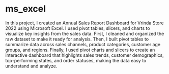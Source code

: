 # ms_excel
In this project, I created an Annual Sales Report Dashboard for Vrinda Store 2022 using Microsoft Excel. I used pivot tables, slicers, and charts to visualize key insights from the sales data. First, I cleaned and organized the raw dataset to make it ready for analysis. Then, I built pivot tables to summarize data across sales channels, product categories, customer age groups, and regions. Finally, I used pivot charts and slicers to create an interactive dashboard that highlights sales trends, customer demographics, top-performing states, and order statuses, making the data easy to understand and analyze.
